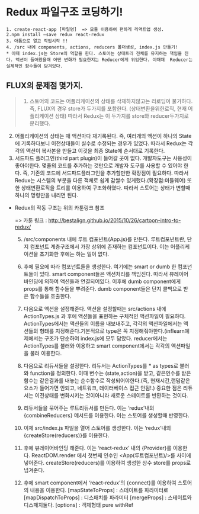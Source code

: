 Redux 파일구조 코딩하기!
==========================

    1. create-react-app [파일명]  => 모듈 이용하여 편하게 리액트앱 생성.
    2.npm install —save redux react-redux
    3. 아톰으로 열고 작업시작 !!
    4. /src 내에 components, actions, reducers 폴더생성, index.js 만들기!
    * 이때 index.js는 Store의 역할을 한다. 스토어는 상태트리 전체를 유지하는 책임을 진다. 액션이 들어왔을때 어떤 변화가 필요한지는 Reducer에게 위임한다. 이때때  Reducer는 실제적인 함수들이 담겨있다.

## FLUX의 문제점 몇가지.
> 1.  스토어의 코드는 어플리케이션의 상태를 삭제하지않고는 리로딩이 불가하다.
	즉,  FLUX의 경우 store가 두가지를 포함한다. (상태변환을위한로직, 현재 어플리케이션 상태)
	따라서 Redux는 이 두가지를 store와 reducer두가지로 분리했다.
  2. 어플리케이션의 상태는 매 액션마다 재기록된다.
	즉, 여러개의 액션이 하나의 State에 기록하다보니 이전상태들이 실수로 수정되는 경우가 있었다.
	따라서 Redux는 각각의 액션이 복사본을 만들고 이것을 최종 State에 순서대로 기록한다.
  3. 서드파드 플러그인(third part plugin)이 들어갈 곳이 없다.
	개발자도구는 사용성이 좋아야한다. 몇줄의 코드를 추가하는 것만으로 개발자 도구를 사용할 수 있어야 한다. 즉,  기존의 코드에 서드파드플러그인을 추가할만한 확장점이 필요하다.
	따라서 Redux는 시스템의 부분을 다른 객체로 쉽게 감쌀수 있게했다.(확장점:미들웨어) 또한 상태변환로직을 트리를 이용하여 구조화하였다. 따라서 스토어는 상태가 변할때 하나의 명령만을 내리면 된다.

*   Redux의 작동 구조는 위의 카툰링크 참조

    => 카툰 링크 : http://bestalign.github.io/2015/10/26/cartoon-intro-to-redux/


    5. /src/components 내에 루트 컴포넌트(App.js)를 만든다. 루트컴포넌트란, 단지 컴포넌트 계층구조에서 가장 상위에 존재하는 컴포넌트이다. 이는  어플리케이션을 초기화한 후에는 하는 일이 없다.
    6. 후에 필요에 따라 컴포넌트들을 생성한다. 여기에는 smart or dumb 한 컴포넌트들이 있다. smart component들은 액션처리를 책임진다. 따라서 뷰레이어바인딩에 의하여 액션들과 연결되어있다. 이후에 dumb component에게 props를 통해 함수들을 뿌려준다. dumb component들은 단지 콜백으로 받은 함수들을 호출한다.

    7. 다음으로 액션을 설정해준다. 액션을 설정할때는 src/actions 내에 ActionTypes.js 과 후에 액션들을 표현하는 구체적인 액션파일이 필요하다. ActionTypes에서는 액션들의 이름을 내보내주고, 각각의 액션파일에서는 액션들의 형태를 지정해준다.기본적으로 type은 꼭 지정해줘야한다.(inflearn예제에서는 구조가 단순하여 index.js에 모두 담았다. reducer에서는 ActionTypes를 불러와 이용하고 smart component에서는 각각의 액션파일을 불러 이용한다.

    8. 다음으로 리듀서들을 설정한다. 리듀서는 ActionTypes를 * as types로 불러와 function을 정의한다. 이때 변수는 (state,action)을 받고, 같은인수를 받은 함수는 같은결과를 내놓는 순수함수로 작성되어야한다.(즉, 현재시간,랜덤같은 요소가 들어가면 안되고, 네트워크, 데이터베이스 접근 안됨!.) 중요한 점은 리듀서는 이전상태를 변화시키는 것이아니라 새로운 스테이트를 반환하는 것이다.
    9. 리듀서들을 묶어주는 루트리듀서를 만든다. 이는 ‘redux’내의 {combineReducers} 메서드를 이용한다. 이는 스토어를 생성할때 반영한다.

    10. 이제 src/index.js 파일을 열어 스토어를 생성한다. 이는 ‘redux’내의 {createStore(reducers)}를 이용한다.

    11. 후에 뷰레이어바인딩 해준다. 이는 ‘react-redux’ 내의 {Provider}를 이용한다. ReactDOM.render 에서 첫번째 인수인 <App(루트컴포넌트)/>를 <Provider store={store}></Provider>사이에 넣어준다. createStore(reducers)를 이용하여 생성한 상수 store를 props로 넘겨준다.

    12. 후에 smart component에서 ‘react-redux’의  {connect}를 이용하여 스토어의 내용을 이용한다.
        [mapStateToProps] : 스테이트를 파라미터로
        [mapDispatchToProps] : 디스패치를 파라미터
        [mergeProps] : 스테이트와 디스패치둘다.
        [options] : 객체형태 pure withRef
